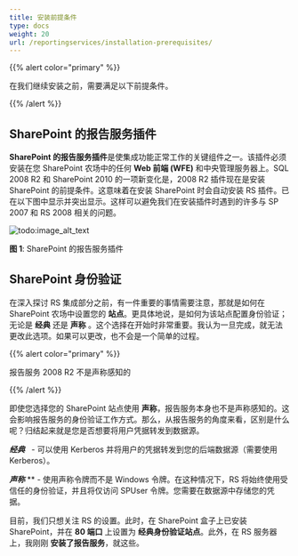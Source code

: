 ```yaml
---
title: 安装前提条件
type: docs
weight: 20
url: /reportingservices/installation-prerequisites/
---
```


{{% alert color="primary" %}} 

在我们继续安装之前，需要满足以下前提条件。 

{{% /alert %}} 
## **SharePoint 的报告服务插件**
**SharePoint 的报告服务插件**是使集成功能正常工作的关键组件之一。该插件必须安装在您 SharePoint 农场中的任何 **Web 前端 (WFE)** 和中央管理服务器上。SQL 2008 R2 和 SharePoint 2010 的一项新变化是，2008 R2 插件现在是安装 SharePoint 的前提条件。这意味着在安装 SharePoint 时会自动安装 RS 插件。已在以下图中显示并突出显示。这样可以避免我们在安装插件时遇到的许多与 SP 2007 和 RS 2008 相关的问题。 

![todo:image_alt_text](installation-prerequisites_1.png)


**图 1**: SharePoint 的报告服务插件 
## **SharePoint 身份验证**
在深入探讨 RS 集成部分之前，有一件重要的事情需要注意，那就是如何在 SharePoint 农场中设置您的 **站点**。更具体地说，是如何为该站点配置身份验证；无论是 **经典** 还是 **声称** 。这个选择在开始时非常重要。我认为一旦完成，就无法更改此选项。如果可以更改，也不会是一个简单的过程。 

{{% alert color="primary" %}} 

报告服务 2008 R2 不是声称感知的 

{{% /alert %}} 

即使您选择您的 SharePoint 站点使用 **声称**，报告服务本身也不是声称感知的。这会影响报告服务的身份验证工作方式。那么，从报告服务的角度来看，区别是什么呢？归结起来就是您是否想要将用户凭据转发到数据源。 

***经典***   - 可以使用 Kerberos 并将用户的凭据转发到您的后端数据源（需要使用 Kerberos）。 

***声称*** ** - 使用声称令牌而不是 Windows 令牌。在这种情况下，RS 将始终使用受信任的身份验证，并且将仅访问 SPUser 令牌。您需要在数据源中存储您的凭据。 

目前，我们只想关注 RS 的设置。此时，在 SharePoint 盒子上已安装 SharePoint，并在 **80 端口** 上设置为 **经典身份验证站点**。此外，在 RS 服务器上，我刚刚 **安装了报告服务**，就这些。